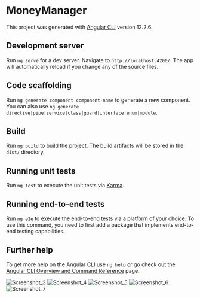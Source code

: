 # MoneyManager

This project was generated with [Angular CLI](https://github.com/angular/angular-cli) version 12.2.6.

## Development server

Run `ng serve` for a dev server. Navigate to `http://localhost:4200/`. The app will automatically reload if you change any of the source files.

## Code scaffolding

Run `ng generate component component-name` to generate a new component. You can also use `ng generate directive|pipe|service|class|guard|interface|enum|module`.

## Build

Run `ng build` to build the project. The build artifacts will be stored in the `dist/` directory.

## Running unit tests

Run `ng test` to execute the unit tests via [Karma](https://karma-runner.github.io).

## Running end-to-end tests

Run `ng e2e` to execute the end-to-end tests via a platform of your choice. To use this command, you need to first add a package that implements end-to-end testing capabilities.

## Further help

To get more help on the Angular CLI use `ng help` or go check out the [Angular CLI Overview and Command Reference](https://angular.io/cli) page.

![Screenshot_3](https://user-images.githubusercontent.com/30374265/157990055-2b39559e-3f8c-4bd0-bfe0-9a35ee3aa7e8.png)
![Screenshot_4](https://user-images.githubusercontent.com/30374265/157990062-2df9085e-5846-4084-bf89-c7b1ce721800.png)
![Screenshot_5](https://user-images.githubusercontent.com/30374265/157990075-13d60529-57c4-4cbe-835c-5aed69b6823c.png)
![Screenshot_6](https://user-images.githubusercontent.com/30374265/157993986-c8052fd4-01a4-4668-8594-8980875ee80a.png)
![Screenshot_7](https://user-images.githubusercontent.com/30374265/157994010-1a8113e4-f683-43a6-96f6-7ed3354a8e3f.png)
